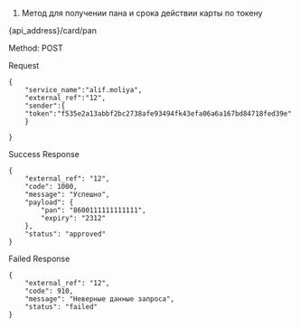 1. Метод для получении пана и срока действии карты по токену

{api_address}/card/pan

Method: POST

Request

```
{
    "service_name":"alif.moliya",
    "external_ref":"12",
    "sender":{
    "token":"f535e2a13abbf2bc2738afe93494fk43efa06a6a167bd84718fed39e"
    }
    
}

```

Success Response

```
{
    "external_ref": "12",
    "code": 1000,
    "message": "Успешно",
    "payload": {
        "pan": "8600111111111111",
        "expiry": "2312"
    },
    "status": "approved"
}

```

Failed Response

```
{
    "external_ref": "12",
    "code": 910,
    "message": "Неверные данные запроса",
    "status": "failed"
}

```


